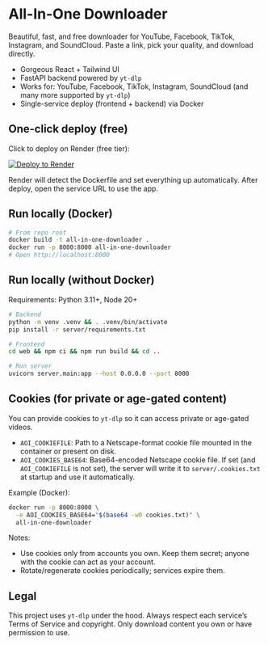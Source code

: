 # All-In-One Downloader

Beautiful, fast, and free downloader for YouTube, Facebook, TikTok, Instagram, and SoundCloud. Paste a link, pick your quality, and download directly.

- Gorgeous React + Tailwind UI
- FastAPI backend powered by `yt-dlp`
- Works for: YouTube, Facebook, TikTok, Instagram, SoundCloud (and many more supported by `yt-dlp`)
- Single-service deploy (frontend + backend) via Docker

## One-click deploy (free)

Click to deploy on Render (free tier):

[![Deploy to Render](https://render.com/images/deploy-to-render-button.svg)](https://render.com/deploy)

Render will detect the Dockerfile and set everything up automatically. After deploy, open the service URL to use the app.

## Run locally (Docker)

```bash
# From repo root
docker build -t all-in-one-downloader .
docker run -p 8000:8000 all-in-one-downloader
# Open http://localhost:8000
```

## Run locally (without Docker)

Requirements: Python 3.11+, Node 20+

```bash
# Backend
python -m venv .venv && . .venv/bin/activate
pip install -r server/requirements.txt

# Frontend
cd web && npm ci && npm run build && cd ..

# Run server
uvicorn server.main:app --host 0.0.0.0 --port 8000
```

## Cookies (for private or age-gated content)

You can provide cookies to `yt-dlp` so it can access private or age-gated videos.

- `AOI_COOKIEFILE`: Path to a Netscape-format cookie file mounted in the container or present on disk.
- `AOI_COOKIES_BASE64`: Base64-encoded Netscape cookie file. If set (and `AOI_COOKIEFILE` is not set), the server will write it to `server/.cookies.txt` at startup and use it automatically.

Example (Docker):

```bash
docker run -p 8000:8000 \
  -e AOI_COOKIES_BASE64="$(base64 -w0 cookies.txt)" \
  all-in-one-downloader
```

Notes:
- Use cookies only from accounts you own. Keep them secret; anyone with the cookie can act as your account.
- Rotate/regenerate cookies periodically; services expire them.

## Legal

This project uses `yt-dlp` under the hood. Always respect each service’s Terms of Service and copyright. Only download content you own or have permission to use.